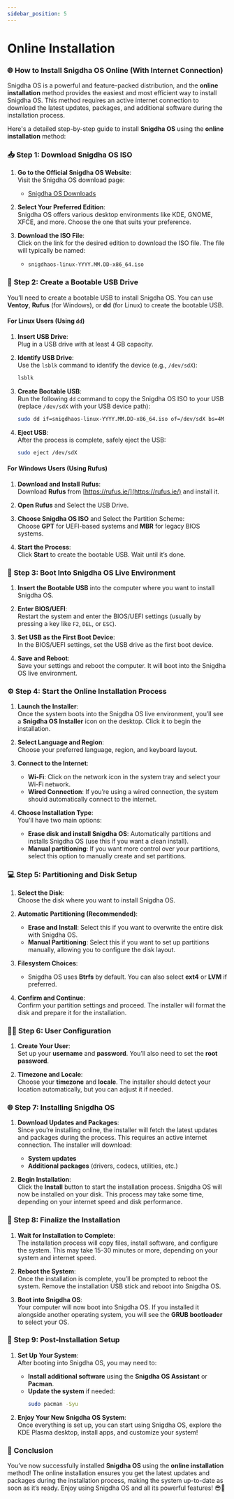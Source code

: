 ```yaml
---
sidebar_position: 5
---
```


# Online Installation

### 🌐 **How to Install Snigdha OS Online (With Internet Connection)**

Snigdha OS is a powerful and feature-packed distribution, and the **online installation** method provides the easiest and most efficient way to install Snigdha OS. This method requires an active internet connection to download the latest updates, packages, and additional software during the installation process.

Here's a detailed step-by-step guide to install **Snigdha OS** using the **online installation** method:



### 📥 **Step 1: Download Snigdha OS ISO**

1. **Go to the Official Snigdha OS Website**:  
   Visit the Snigdha OS download page:
   - [Snigdha OS Downloads](https://snigdhaos.org/downloads.html)

2. **Select Your Preferred Edition**:  
   Snigdha OS offers various desktop environments like KDE, GNOME, XFCE, and more. Choose the one that suits your preference.

3. **Download the ISO File**:  
   Click on the link for the desired edition to download the ISO file. The file will typically be named:
   - `snigdhaos-linux-YYYY.MM.DD-x86_64.iso`



### 💾 **Step 2: Create a Bootable USB Drive**

You’ll need to create a bootable USB to install Snigdha OS. You can use **Ventoy**, **Rufus** (for Windows), or **dd** (for Linux) to create the bootable USB.

#### **For Linux Users (Using `dd`)**

1. **Insert USB Drive**:  
   Plug in a USB drive with at least 4 GB capacity.

2. **Identify USB Drive**:  
   Use the `lsblk` command to identify the device (e.g., `/dev/sdX`):
   ```bash
   lsblk
   ```

3. **Create Bootable USB**:  
   Run the following `dd` command to copy the Snigdha OS ISO to your USB (replace `/dev/sdX` with your USB device path):
   ```bash
   sudo dd if=snigdhaos-linux-YYYY.MM.DD-x86_64.iso of=/dev/sdX bs=4M status=progress oflag=sync
   ```

4. **Eject USB**:  
   After the process is complete, safely eject the USB:
   ```bash
   sudo eject /dev/sdX
   ```

#### **For Windows Users (Using Rufus)**

1. **Download and Install Rufus**:  
   Download **Rufus** from [https://rufus.ie/](https://rufus.ie/) and install it.

2. **Open Rufus** and Select the USB Drive.

3. **Choose Snigdha OS ISO** and Select the Partition Scheme:  
   Choose **GPT** for UEFI-based systems and **MBR** for legacy BIOS systems.

4. **Start the Process**:  
   Click **Start** to create the bootable USB. Wait until it’s done.



### 🔌 **Step 3: Boot Into Snigdha OS Live Environment**

1. **Insert the Bootable USB** into the computer where you want to install Snigdha OS.

2. **Enter BIOS/UEFI**:  
   Restart the system and enter the BIOS/UEFI settings (usually by pressing a key like `F2`, `DEL`, or `ESC`).

3. **Set USB as the First Boot Device**:  
   In the BIOS/UEFI settings, set the USB drive as the first boot device.

4. **Save and Reboot**:  
   Save your settings and reboot the computer. It will boot into the Snigdha OS live environment.



### ⚙️ **Step 4: Start the Online Installation Process**

1. **Launch the Installer**:  
   Once the system boots into the Snigdha OS live environment, you’ll see a **Snigdha OS Installer** icon on the desktop. Click it to begin the installation.

2. **Select Language and Region**:  
   Choose your preferred language, region, and keyboard layout.

3. **Connect to the Internet**:  
   - **Wi-Fi**: Click on the network icon in the system tray and select your Wi-Fi network.
   - **Wired Connection**: If you’re using a wired connection, the system should automatically connect to the internet.

4. **Choose Installation Type**:  
   You’ll have two main options:
   - **Erase disk and install Snigdha OS**: Automatically partitions and installs Snigdha OS (use this if you want a clean install).
   - **Manual partitioning**: If you want more control over your partitions, select this option to manually create and set partitions.



### 💻 **Step 5: Partitioning and Disk Setup**

1. **Select the Disk**:  
   Choose the disk where you want to install Snigdha OS.

2. **Automatic Partitioning (Recommended)**:  
   - **Erase and Install**: Select this if you want to overwrite the entire disk with Snigdha OS.
   - **Manual Partitioning**: Select this if you want to set up partitions manually, allowing you to configure the disk layout.

3. **Filesystem Choices**:  
   - Snigdha OS uses **Btrfs** by default. You can also select **ext4** or **LVM** if preferred.

4. **Confirm and Continue**:  
   Confirm your partition settings and proceed. The installer will format the disk and prepare it for the installation.



### 🧑‍💻 **Step 6: User Configuration**

1. **Create Your User**:  
   Set up your **username** and **password**. You’ll also need to set the **root password**.

2. **Timezone and Locale**:  
   Choose your **timezone** and **locale**. The installer should detect your location automatically, but you can adjust it if needed.



### 🌐 **Step 7: Installing Snigdha OS**

1. **Download Updates and Packages**:  
   Since you’re installing online, the installer will fetch the latest updates and packages during the process. This requires an active internet connection. The installer will download:
   - **System updates**
   - **Additional packages** (drivers, codecs, utilities, etc.)

2. **Begin Installation**:  
   Click the **Install** button to start the installation process. Snigdha OS will now be installed on your disk. This process may take some time, depending on your internet speed and disk performance.



### 🔄 **Step 8: Finalize the Installation**

1. **Wait for Installation to Complete**:  
   The installation process will copy files, install software, and configure the system. This may take 15-30 minutes or more, depending on your system and internet speed.

2. **Reboot the System**:  
   Once the installation is complete, you’ll be prompted to reboot the system. Remove the installation USB stick and reboot into Snigdha OS.

3. **Boot into Snigdha OS**:  
   Your computer will now boot into Snigdha OS. If you installed it alongside another operating system, you will see the **GRUB bootloader** to select your OS.



### 🎉 **Step 9: Post-Installation Setup**

1. **Set Up Your System**:  
   After booting into Snigdha OS, you may need to:
   - **Install additional software** using the **Snigdha OS Assistant** or **Pacman**.
   - **Update the system** if needed:
     ```bash
     sudo pacman -Syu
     ```

2. **Enjoy Your New Snigdha OS System**:  
   Once everything is set up, you can start using Snigdha OS, explore the KDE Plasma desktop, install apps, and customize your system!



### 🎉 **Conclusion**

You’ve now successfully installed **Snigdha OS** using the **online installation** method! The online installation ensures you get the latest updates and packages during the installation process, making the system up-to-date as soon as it’s ready. Enjoy using Snigdha OS and all its powerful features! 😎🚀